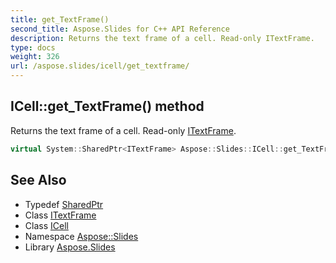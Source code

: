 ```yaml
---
title: get_TextFrame()
second_title: Aspose.Slides for C++ API Reference
description: Returns the text frame of a cell. Read-only ITextFrame.
type: docs
weight: 326
url: /aspose.slides/icell/get_textframe/
---
```

## ICell::get_TextFrame() method


Returns the text frame of a cell. Read-only [ITextFrame](../../itextframe/).

```cpp
virtual System::SharedPtr<ITextFrame> Aspose::Slides::ICell::get_TextFrame()=0
```

## See Also

* Typedef [SharedPtr](../../../system/sharedptr/)
* Class [ITextFrame](../../itextframe/)
* Class [ICell](../)
* Namespace [Aspose::Slides](../../)
* Library [Aspose.Slides](../../../)